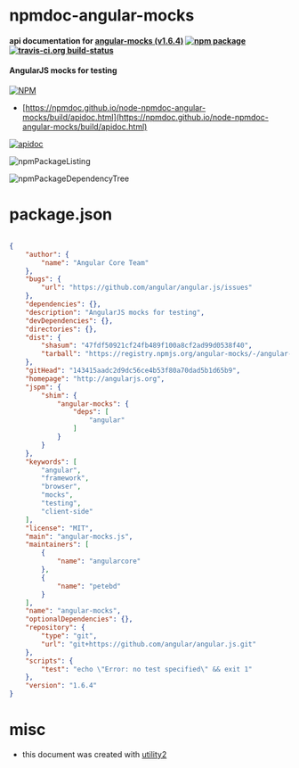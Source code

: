 # npmdoc-angular-mocks

#### api documentation for  [angular-mocks (v1.6.4)](http://angularjs.org)  [![npm package](https://img.shields.io/npm/v/npmdoc-angular-mocks.svg?style=flat-square)](https://www.npmjs.org/package/npmdoc-angular-mocks) [![travis-ci.org build-status](https://api.travis-ci.org/npmdoc/node-npmdoc-angular-mocks.svg)](https://travis-ci.org/npmdoc/node-npmdoc-angular-mocks)

#### AngularJS mocks for testing

[![NPM](https://nodei.co/npm/angular-mocks.png?downloads=true&downloadRank=true&stars=true)](https://www.npmjs.com/package/angular-mocks)

- [https://npmdoc.github.io/node-npmdoc-angular-mocks/build/apidoc.html](https://npmdoc.github.io/node-npmdoc-angular-mocks/build/apidoc.html)

[![apidoc](https://npmdoc.github.io/node-npmdoc-angular-mocks/build/screenCapture.buildCi.browser.%252Ftmp%252Fbuild%252Fapidoc.html.png)](https://npmdoc.github.io/node-npmdoc-angular-mocks/build/apidoc.html)

![npmPackageListing](https://npmdoc.github.io/node-npmdoc-angular-mocks/build/screenCapture.npmPackageListing.svg)

![npmPackageDependencyTree](https://npmdoc.github.io/node-npmdoc-angular-mocks/build/screenCapture.npmPackageDependencyTree.svg)



# package.json

```json

{
    "author": {
        "name": "Angular Core Team"
    },
    "bugs": {
        "url": "https://github.com/angular/angular.js/issues"
    },
    "dependencies": {},
    "description": "AngularJS mocks for testing",
    "devDependencies": {},
    "directories": {},
    "dist": {
        "shasum": "47fdf50921cf24fb489f100a8cf2ad99d0538f40",
        "tarball": "https://registry.npmjs.org/angular-mocks/-/angular-mocks-1.6.4.tgz"
    },
    "gitHead": "143415aadc2d9dc56ce4b53f80a70dad5b1d65b9",
    "homepage": "http://angularjs.org",
    "jspm": {
        "shim": {
            "angular-mocks": {
                "deps": [
                    "angular"
                ]
            }
        }
    },
    "keywords": [
        "angular",
        "framework",
        "browser",
        "mocks",
        "testing",
        "client-side"
    ],
    "license": "MIT",
    "main": "angular-mocks.js",
    "maintainers": [
        {
            "name": "angularcore"
        },
        {
            "name": "petebd"
        }
    ],
    "name": "angular-mocks",
    "optionalDependencies": {},
    "repository": {
        "type": "git",
        "url": "git+https://github.com/angular/angular.js.git"
    },
    "scripts": {
        "test": "echo \"Error: no test specified\" && exit 1"
    },
    "version": "1.6.4"
}
```



# misc
- this document was created with [utility2](https://github.com/kaizhu256/node-utility2)
